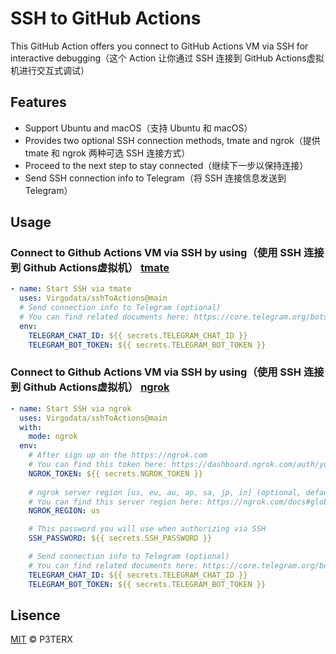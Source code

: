 # SSH to GitHub Actions

This GitHub Action offers you connect to GitHub Actions VM via SSH for interactive debugging（这个 Action 让你通过 SSH 连接到 GitHub Actions虚拟机进行交互式调试）

## Features

- Support Ubuntu and macOS（支持 Ubuntu 和 macOS）
- Provides two optional SSH connection methods, tmate and ngrok（提供 tmate 和 ngrok 两种可选 SSH 连接方式）
- Proceed to the next step to stay connected（继续下一步以保持连接）
- Send SSH connection info to Telegram（将 SSH 连接信息发送到 Telegram）

## Usage

### Connect to Github Actions VM via SSH by using（使用 SSH 连接到 Github Actions虚拟机） [tmate](https://tmate.io)

```yaml
- name: Start SSH via tmate
  uses: Virgodata/sshToActions@main
  # Send connection info to Telegram (optional)
  # You can find related documents here: https://core.telegram.org/bots
  env:
    TELEGRAM_CHAT_ID: ${{ secrets.TELEGRAM_CHAT_ID }}
    TELEGRAM_BOT_TOKEN: ${{ secrets.TELEGRAM_BOT_TOKEN }}
```

### Connect to Github Actions VM via SSH by using（使用 SSH 连接到 Github Actions虚拟机） [ngrok](https://ngrok.com)

```yaml
- name: Start SSH via ngrok
  uses: Virgodata/sshToActions@main
  with:
    mode: ngrok
  env:
    # After sign up on the https://ngrok.com
    # You can find this token here: https://dashboard.ngrok.com/auth/your-authtoken
    NGROK_TOKEN: ${{ secrets.NGROK_TOKEN }}
    
    # ngrok server region [us, eu, au, ap, sa, jp, in] (optional, default: us)
    # You can find this server region here: https://ngrok.com/docs#global-locations
    NGROK_REGION: us

    # This password you will use when authorizing via SSH
    SSH_PASSWORD: ${{ secrets.SSH_PASSWORD }}

    # Send connection info to Telegram (optional)
    # You can find related documents here: https://core.telegram.org/bots
    TELEGRAM_CHAT_ID: ${{ secrets.TELEGRAM_CHAT_ID }}
    TELEGRAM_BOT_TOKEN: ${{ secrets.TELEGRAM_BOT_TOKEN }}
```

## Lisence

[MIT](https://github.com/P3TERX/ssh2actions/blob/main/LICENSE) © P3TERX
